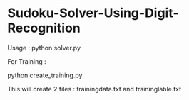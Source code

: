 # Sudoku-Solver-Using-Digit-Recognition

Usage : python solver.py <image file>

For Training :

python create_training.py

This will create 2 files : trainingdata.txt and traininglable.txt

